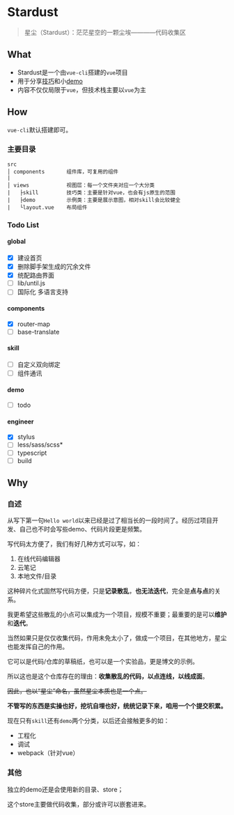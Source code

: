 # Stardust

> 星尘（Stardust）：茫茫星空的一颗尘埃————代码收集区

## What

- Stardust是一个由`vue-cli`搭建的`vue`项目
- 用于分享[技巧](https://github.com/Fifth-Patient/vue-skill/tree/master/src/views/skill)和小[demo](https://github.com/Fifth-Patient/vue-skill/tree/master/src/views/skill)
- 内容不仅仅局限于`vue`，但技术栈主要以`vue`为主

## How

`vue-cli`默认搭建即可。

### 主要目录

```text
src
│ components       组件库，可复用的组件
|
│ views            视图层：每一个文件夹对应一个大分类
|   ├skill         技巧类：主要是针对vue，也会有js原生的范围
|   ├demo          示例类：主要是展示意图，相对skill会比较健全
|   └layout.vue    布局组件
```

### Todo List

#### global

- [x] 建设首页
- [x] 删除脚手架生成的冗余文件
- [x] 统配路由界面
- [ ] lib/until.js
- [ ] 国际化 多语言支持

#### components

- [x] router-map
- [ ] base-translate

#### skill

- [ ] 自定义双向绑定
- [ ] 组件通讯

#### demo

- [ ] todo

#### engineer

- [x] stylus
- [ ] less/sass/scss*
- [ ] typescript
- [ ] build

## Why

### 自述

从写下第一句`Hello world`以来已经是过了相当长的一段时间了。经历过项目开发、自己也不时会写些demo、代码片段更是频繁。

写代码太方便了，我们有好几种方式可以写，如：

1. 在线代码编辑器
2. 云笔记
3. 本地文件/目录

这种碎片化式固然写代码方便，只是**记录散乱**，**也无法迭代**，完全是**点与点**的关系。

我更希望这些散乱的小点可以集成为一个项目，规模不重要；最重要的是可以**维护**和**迭代**。

当然如果只是仅仅收集代码，作用未免太小了，做成一个项目，在其他地方，星尘也能发挥自己的作用。

它可以是代码/仓库的草稿纸，也可以是一个实验品，更是博文的示例。

所以这也是这个仓库存在的理由：**收集散乱的代码，以点连线，以线成面**。

~~因此，也以“星尘”命名，虽然星尘本质也是一个点。~~

**不管写的东西是实操也好，挖坑自埋也好，统统记录下来，咱用一个个提交积累。**

现在只有`skill`还有`demo`两个分类，以后还会接触更多的如：

- 工程化
- 调试
- webpack（针对vue）

### 其他

独立的demo还是会使用新的目录、store；

这个store主要做代码收集，部分或许可以嵌套进来。
